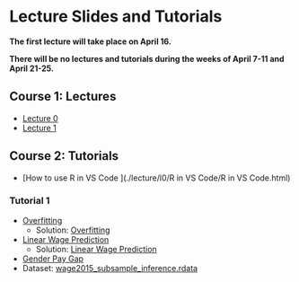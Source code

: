 # Lecture Slides and Tutorials

**The first lecture will take place on April 16.**

**There will be no lectures and tutorials during the weeks of April 7-11 and April 21-25.**

## Course 1: Lectures
* [Lecture 0 ](./lecture/l0/L0.html)
* [Lecture 1 ](./lecture/l1/L1.html)

## Course 2: Tutorials

* [How to use R in VS Code ](./lecture/l0/R in VS Code/R in VS Code.html)

### Tutorial 1
* [Overfitting ](./tutorial/tutorial-1/r_notebook_linear_model_overfiting_hhu.ipynb)
    - Solution: [Overfitting](./tutorial/tutorial-1/r_notebook_linear_model_overfiting_hhu_solution.ipynb)
* [Linear Wage Prediction ](./tutorial/tutorial-1/ols_for_wage_prediction_hhu.ipynb)
    - Solution: [Linear Wage Prediction](./tutorial/tutorial-1/ols_for_wage_prediction_hhu_solution.ipynb)
* [Gender Pay Gap ](./tutorial/tutorial-1/ols_for_gender_wage_gap_inference_hhu.ipynb)
* Dataset: [wage2015_subsample_inference.rdata](./data/wage2015_subsample_inference.rdata)